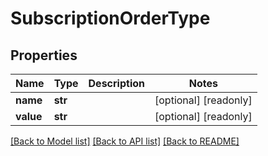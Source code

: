 # SubscriptionOrderType


## Properties
Name | Type | Description | Notes
------------ | ------------- | ------------- | -------------
**name** | **str** |  | [optional] [readonly] 
**value** | **str** |  | [optional] [readonly] 

[[Back to Model list]](../README.md#documentation-for-models) [[Back to API list]](../README.md#documentation-for-api-endpoints) [[Back to README]](../README.md)


